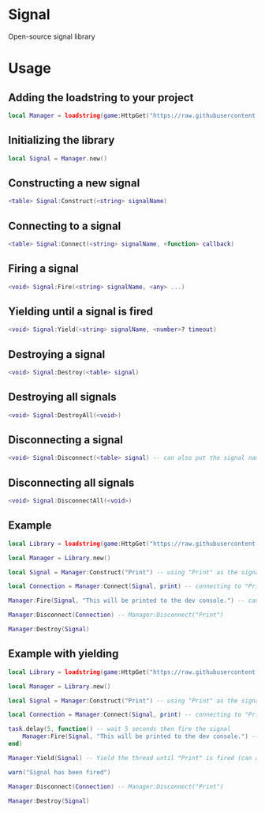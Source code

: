 # Signal
Open-source signal library

# Usage

## Adding the loadstring to your project
```lua
local Manager = loadstring(game:HttpGet("https://raw.githubusercontent.com/932554/signal/main/SignalManager.lua"))()
```

## Initializing the library
```lua
local Signal = Manager.new()
```

## Constructing a new signal
```lua
<table> Signal:Construct(<string> signalName)
```

## Connecting to a signal
```lua
<table> Signal:Connect(<string> signalName, <function> callback)
```

## Firing a signal
```lua
<void> Signal:Fire(<string> signalName, <any> ...)
```

## Yielding until a signal is fired
```lua
<void> Signal:Yield(<string> signalName, <number>? timeout)
```

## Destroying a signal
```lua
<void> Signal:Destroy(<table> signal)
```

## Destroying all signals
```lua
<void> Signal:DestroyAll(<void>)
```

## Disconnecting a signal
```lua
<void> Signal:Disconnect(<table> signal) -- can also put the signal name here
```

## Disconnecting all signals
```lua
<void> Signal:DisconnectAll(<void>)
```

## Example
```lua
local Library = loadstring(game:HttpGet("https://raw.githubusercontent.com/932554/signal/main/SignalManager.lua"))()

local Manager = Library.new()

local Signal = Manager:Construct("Print") -- using "Print" as the signal name

local Connection = Manager:Connect(Signal, print) -- connecting to "Print" and printing the data (can also use signal name here)

Manager:Fire(Signal, "This will be printed to the dev console.") -- can also use the signal name here

Manager:Disconnect(Connection) -- Manager:Disconnect("Print")

Manager:Destroy(Signal)
```

## Example with yielding
```lua
local Library = loadstring(game:HttpGet("https://raw.githubusercontent.com/932554/signal/main/SignalManager.lua"))()

local Manager = Library.new()

local Signal = Manager:Construct("Print") -- using "Print" as the signal name

local Connection = Manager:Connect(Signal, print) -- connecting to "Print" and printing the data (can also use signal name here)

task.delay(5, function() -- wait 5 seconds then fire the signal
    Manager:Fire(Signal, "This will be printed to the dev console.") -- can also use the signal name here
end)

Manager:Yield(Signal) -- Yield the thread until "Print" is fired (can also use the signal name here)

warn("Signal has been fired")

Manager:Disconnect(Connection) -- Manager:Disconnect("Print")

Manager:Destroy(Signal)
```
